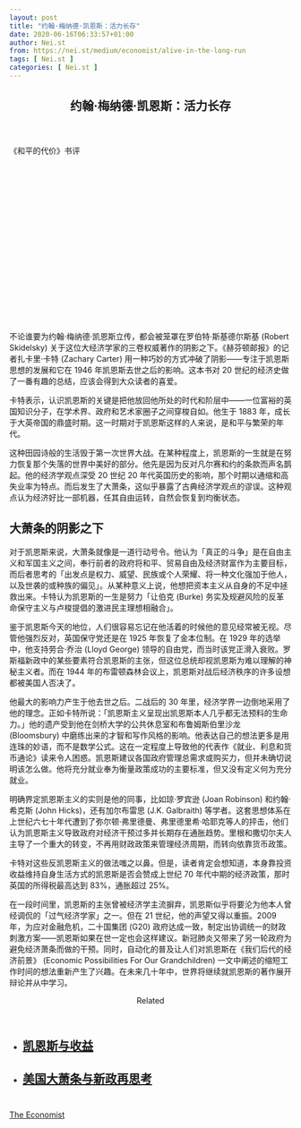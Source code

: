 ```yaml
---
layout: post
title: "约翰·梅纳德·凯恩斯：活力长存"
date: 2020-06-16T06:33:57+01:00
author: Nei.st
from: https://nei.st/medium/economist/alive-in-the-long-run
tags: [ Nei.st ]
categories: [ Nei.st ]
---
```


<article class="post-21147 post type-post status-publish format-standard hentry category-economist" id="post-21147"> <header class="page-header medium Archives"><div class="page-header__image"></div><div class="page-header__content"><h1 class="page-title text-align-center">约翰·梅纳德·凯恩斯：活力长存</h1></div> </header><div class="entry-content aesop-entry-content" id="post-21147-content"><link as="font" crossorigin="anonymous" href="//cdn.jsdelivr.net/gh/0nd1jyU39XQ/_/glyph/font-face/0uIzqoZjSuJfvSBnvgXTcApMtcVhMcpr.woff" rel="preload" type="font/woff"/><link as="font" crossorigin="anonymous" href="//cdn.jsdelivr.net/gh/0nd1jyU39XQ/_/glyph/font-face/1sTnSLZWDKucPX6SAk.woff" rel="preload" type="font/woff"/><p class="blog-post__description">《和平的代价》书评</p><span id="more-21147"></span><div class="navigation__primary-inner"><a class="economist__link-logo" href="//nei.st/medium/economist"></a></div><div class="container img component-image"><div class="aspectRatioPlaceholder" style="padding-bottom:56.25%;height: 0;"><div class="progressiveMedia" data-height="720" data-width="1280"> <canvas class="progressiveMedia-canvas"></canvas> <img alt="" class="progressiveMedia-image" data-src="https://cdn.jsdelivr.net/gh/0nd1jyU39XQ/_/img/1/20200509_BKP004_0.jpg" src="https://cdn.jsdelivr.net/gh/0nd1jyU39XQ/_/img/1/20200509_BKP004_0.jpg"/></div></div></div><p>不论谁要为约翰·梅纳德·凯恩斯立传，都会被笼罩在罗伯特·斯基德尔斯基 (Robert Skidelsky) 关于这位大经济学家的三卷权威著作的阴影之下。《赫芬顿邮报》的记者扎卡里·卡特 (Zachary Carter) 用一种巧妙的方式冲破了阴影——专注于凯恩斯思想的发展和它在 1946 年凯恩斯去世之后的影响。这本书对 20 世纪的经济史做了一番有趣的总结，应该会得到大众读者的喜爱。</p><p>卡特表示，认识凯恩斯的关键是把他放回他所处的时代和阶层中——一位富裕的英国知识分子，在学术界、政府和艺术家圈子之间穿梭自如。他生于 1883 年，成长于大英帝国的鼎盛时期。这一时期对于凯恩斯这样的人来说，是和平与繁荣的年代。</p><p>这种田园诗般的生活毁于第一次世界大战。在某种程度上，凯恩斯的一生就是在努力恢复那个失落的世界中美好的部分。他先是因为反对凡尔赛和约的条款而声名鹊起。他的经济学观点深受 20 世纪 20 年代英国历史的影响，那个时期以通缩和高失业率为特点。而后发生了大萧条，这似乎暴露了古典经济学观点的谬误。这种观点认为经济好比一部机器，任其自由运转，自然会恢复到均衡状态。</p><h2>大萧条的阴影之下</h2><p>对于凯恩斯来说，大萧条就像是一道行动号令。他认为「真正的斗争」是在自由主义和军国主义之间，奉行前者的政府将和平、贸易自由及经济财富作为主要目标，而后者思考的「出发点是权力、威望、民族或个人荣耀、将一种文化强加于他人，以及世袭的或种族的偏见」。从某种意义上说，他想把资本主义从自身的不足中拯救出来。卡特认为凯恩斯的一生是努力「让伯克 (Burke) 务实及规避风险的反革命保守主义与卢梭提倡的激进民主理想相融合」。</p><p>鉴于凯恩斯今天的地位，人们很容易忘记在他活着的时候他的意见经常被无视。尽管他强烈反对，英国保守党还是在 1925 年恢复了金本位制。在 1929 年的选举中，他支持劳合·乔治 (Lloyd George) 领导的自由党，而当时该党正滑入衰败。罗斯福新政中的某些要素符合凯恩斯的主张，但这位总统却视凯恩斯为难以理解的神秘主义者。而在 1944 年的布雷顿森林会议上，凯恩斯对战后经济秩序的许多设想都被美国人否决了。</p><div class="code-block code-block-1" style="margin: 8px 0; clear: both;"><div class="container ads_KbHEVhh8Rw"><div class="card card--blog post-sidebar"><div class="card-body"><div class="logo_ngcontent-kty-0"> </div><div class="iframe-blocker U6XAMK63Vh00WqvF2BacIQ"><div class="background-h60B"> </div><div class="WumZiPCS4MeMw4pxQ"> </div></div></div><div class="card-footer"><div class="card-footer-wrapper" layout="row bottom-left"></div></div></div></div></div><p>他最大的影响力产生于他去世之后。二战后的 30 年里，经济学界一边倒地采用了他的理念。正如卡特所说：「凯恩斯主义呈现出凯恩斯本人几乎都无法预料的生命力。」他的遗产受到他在剑桥大学的公共休息室和布鲁姆斯伯里沙龙 (Bloomsbury) 中磨练出来的才智和写作风格的影响。他表达自己的想法更多是用连珠的妙语，而不是数学公式。这在一定程度上导致他的代表作《就业、利息和货币通论》读来令人困惑。凯恩斯建议各国政府管理总需求或购买力，但并未确切说明该怎么做。他将充分就业奉为衡量政策成功的主要标准，但又没有定义何为充分就业。</p><p>明确界定凯恩斯主义的实则是他的同事，比如琼·罗宾逊 (Joan Robinson) 和约翰·希克斯 (John Hicks)，还有加尔布雷思 (J.K. Galbraith) 等学者。这套思想体系在上世纪六七十年代遭到了弥尔顿·弗里德曼、弗里德里希·哈耶克等人的抨击，他们认为凯恩斯主义导致政府对经济干预过多并长期存在通胀趋势。里根和撒切尔夫人主导了一个重大的转变，不再用财政政策来管理经济周期，而转向依靠货币政策。</p><p>卡特对这些反凯恩斯主义的做法嗤之以鼻。但是，读者肯定会想知道，本身靠投资收益维持自身生活方式的凯恩斯是否会赞成上世纪 70 年代中期的经济政策，那时英国的所得税最高达到 83%，通胀超过 25%。</p><p>在一段时间里，凯恩斯的主张曾被经济学主流摒弃，凯恩斯似乎将要沦为他本人曾经调侃的「过气经济学家」之一。但在 21 世纪，他的声望又得以重振。2009 年，为应对金融危机，二十国集团 (G20) 政府达成一致，制定出协调统一的财政刺激方案——凯恩斯如果在世一定也会这样建议。新冠肺炎又带来了另一轮政府为避免经济萧条而做的干预。同时，自动化的普及让人们对凯恩斯在《我们后代的经济前景》 (Economic Possibilities For Our Grandchildren) 一文中阐述的缩短工作时间的想法重新产生了兴趣。在未来几十年中，世界将继续就凯恩斯的著作展开辩论并从中学习。</p><section class="jsx-1092709871 collection"><header class="jsx-1092709871 container"><span class="jsx-65431776 text-icon text-right size-md spacing-xxtight weight-medium"><span class="jsx-65431776 text"><span class="jsx-1092709871">Related</span></span></span></header><ul class="jsx-1092709871 collection-list"><li class="jsx-1092709871"><section class="jsx-2013367371 container"><div class="jsx-2013367371 content no-cover type-collection"><div class="jsx-2013367371 left"> <a class="jsx-2013367371" href="https://nei.st/medium/economist/keynes-and-gains"><h2 class="jsx-2996311878 sidebar">凯恩斯与收益</h2> </a></div></div></section></li><li class="jsx-1092709871"><section class="jsx-2013367371 container"><div class="jsx-2013367371 content no-cover type-collection"><div class="jsx-2013367371 left"> <a class="jsx-2013367371" href="https://nei.st/medium/comparative/csalrm_v0d2pltp5d2bhaw"><h2 class="jsx-2996311878 sidebar">美国大萧条与新政再思考</h2> </a></div></div></section></li></ul></section><div class="container ag ah"><div class="fe n el"><a class="dt du bn bo bp bq br bs bt bu dv dw bx by dx dy" href="https://nei.st/medium/economist?source=https://www.economist.com/books-and-arts/2020/05/07/the-enduring-legacy-of-john-maynard-keynes" rel="noopener noreferrer nofollow" target="_blank"><div class="c ff fg ag ah fh el fi fj ce fk fl fm fn fo fp fq fr fs ft fu"><div class="bs em en eo ep eq fv ah fw fg ag bm eu fx q fy fz p ac"></div></div></a></div></div><div class="code-block code-block-2" style="margin: 8px 0; clear: both;"> <br/><div class="container ads_KbHEVhh8Rw"><div class="card card--blog post-sidebar"><div class="card-body"><div class="logo_ngcontent-kty-0"> </div><div class="iframe-blocker U6XAMK63Vh00WqvF2BacIQ"><div class="background-h60B"> </div><div class="WumZiPCS4MeMw4pxQ"> </div></div></div><div class="card-footer"><div class="card-footer-wrapper" layout="row bottom-left"></div></div></div></div></div></div> <footer class="entry-footer"><div class="categories icon-link"><a href="https://nei.st/category/medium/economist" rel="category tag">The Economist</a></div> </footer></article>
